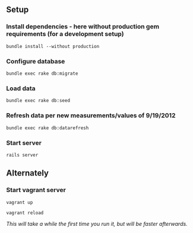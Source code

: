 ## Setup

### Install dependencies - here without production gem requirements (for a development setup)
`bundle install --without production`

### Configure database
`bundle exec rake db:migrate`

### Load data
`bundle exec rake db:seed`

### Refresh data per new measurements/values of 9/19/2012
`bundle exec rake db:datarefresh`

### Start server
`rails server`

## Alternately

### Start vagrant server
`vagrant up`

`vagrant reload`

*This will take a while the first time you run it, but will be faster afterwards.*

